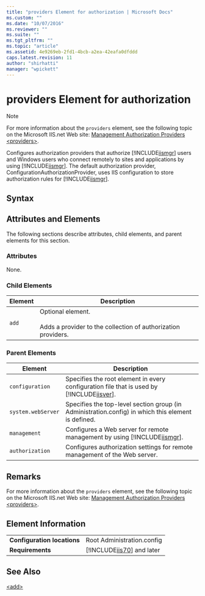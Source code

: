 ```yaml
---
title: "providers Element for authorization | Microsoft Docs"
ms.custom: ""
ms.date: "10/07/2016"
ms.reviewer: ""
ms.suite: ""
ms.tgt_pltfrm: ""
ms.topic: "article"
ms.assetid: 4e9269eb-2fd1-4bcb-a2ea-42eafa0dfddd
caps.latest.revision: 11
author: "shirhatti"
manager: "wpickett"
---
```

# providers Element for authorization
> [!NOTE]
>  For more information about the `providers` element, see the following topic on the Microsoft IIS.net Web site: [Management Authorization Providers \<providers>](http://www.iis.net/ConfigReference/system.webServer/management/authorization/providers).  
  
 Configures authorization providers that authorize [!INCLUDE[iismgr](../../reference/admin/includes/iismgr-md.md)] users and Windows users who connect remotely to sites and applications by using [!INCLUDE[iismgr](../../reference/admin/includes/iismgr-md.md)]. The default authorization provider, ConfigurationAuthorizationProvider, uses IIS configuration to store authorization rules for [!INCLUDE[iismgr](../../reference/admin/includes/iismgr-md.md)].  
  
## Syntax  
  
## Attributes and Elements  
 The following sections describe attributes, child elements, and parent elements for this section.  
  
### Attributes  
 None.  
  
### Child Elements  
  
|Element|Description|  
|-------------|-----------------|  
|`add`|Optional element.<br /><br /> Adds a provider to the collection of authorization providers.|  
  
### Parent Elements  
  
|Element|Description|  
|-------------|-----------------|  
|`configuration`|Specifies the root element in every configuration file that is used by [!INCLUDE[iisver](../../reference/admin/includes/iisver-md.md)].|  
|`system.webServer`|Specifies the top-level section group (in Administration.config) in which this element is defined.|  
|`management`|Configures a Web server for remote management by using [!INCLUDE[iismgr](../../reference/admin/includes/iismgr-md.md)].|  
|`authorization`|Configures authorization settings for remote management of the Web server.|  
  
## Remarks  
 For more information about the `providers` element, see the following topic on the Microsoft IIS.net Web site: [Management Authorization Providers \<providers>](http://www.iis.net/ConfigReference/system.webServer/management/authorization/providers).  
  
## Element Information  
  
|||  
|-|-|  
|**Configuration locations**|Root Administration.config|  
|**Requirements**|[!INCLUDE[iis70](../../reference/admin/includes/iis70-md.md)] and later|  
  
## See Also  
 [\<add>](../../reference/admin/add-element-for-providers-for-authorization.md)